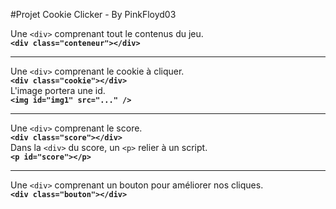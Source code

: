 #Projet Cookie Clicker - By PinkFloyd03

Une `<div>` comprenant tout le contenus du jeu.  
**`<div class="conteneur"></div>`**
____
Une `<div>` comprenant le cookie à cliquer.  
**`<div class="cookie"></div>`**  
L'image portera une id.  
**`<img id="img1" src="..." />`**
____
Une `<div>` comprenant le score.  
**`<div class="score"></div>`**  
Dans la `<div>` du score, un `<p>` relier à un script.  
**`<p id="score"></p>`**
____
Une `<div>` comprenant un bouton pour améliorer nos cliques.  
**`<div class="bouton"></div>`**